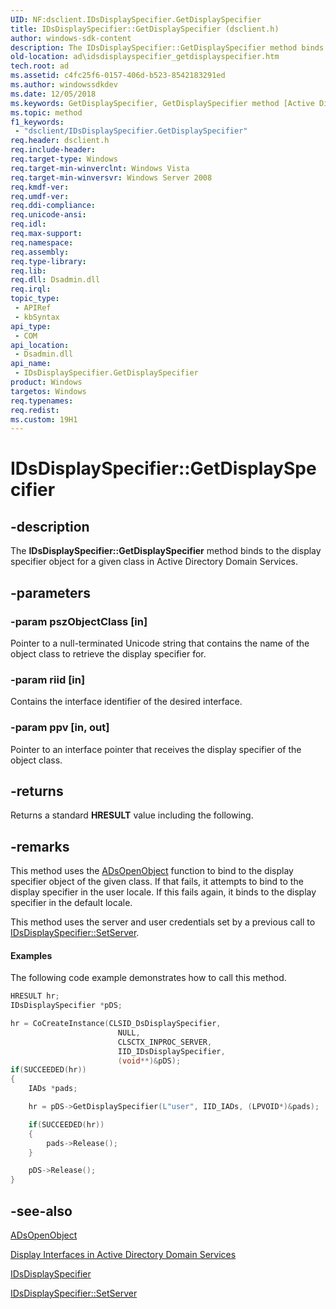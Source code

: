 ```yaml
---
UID: NF:dsclient.IDsDisplaySpecifier.GetDisplaySpecifier
title: IDsDisplaySpecifier::GetDisplaySpecifier (dsclient.h)
author: windows-sdk-content
description: The IDsDisplaySpecifier::GetDisplaySpecifier method binds to the display specifier object for a given class in Active Directory Domain Services.
old-location: ad\idsdisplayspecifier_getdisplayspecifier.htm
tech.root: ad
ms.assetid: c4fc25f6-0157-406d-b523-8542183291ed
ms.author: windowssdkdev
ms.date: 12/05/2018
ms.keywords: GetDisplaySpecifier, GetDisplaySpecifier method [Active Directory], GetDisplaySpecifier method [Active Directory],IDsDisplaySpecifier interface, IDsDisplaySpecifier interface [Active Directory],GetDisplaySpecifier method, IDsDisplaySpecifier.GetDisplaySpecifier, IDsDisplaySpecifier::GetDisplaySpecifier, _glines_idsdisplayspecifier_getdisplayspecifier, ad.idsdisplayspecifier__getdisplayspecifier, ad.idsdisplayspecifier_getdisplayspecifier, dsclient/IDsDisplaySpecifier::GetDisplaySpecifier
ms.topic: method
f1_keywords: 
 - "dsclient/IDsDisplaySpecifier.GetDisplaySpecifier"
req.header: dsclient.h
req.include-header: 
req.target-type: Windows
req.target-min-winverclnt: Windows Vista
req.target-min-winversvr: Windows Server 2008
req.kmdf-ver: 
req.umdf-ver: 
req.ddi-compliance: 
req.unicode-ansi: 
req.idl: 
req.max-support: 
req.namespace: 
req.assembly: 
req.type-library: 
req.lib: 
req.dll: Dsadmin.dll
req.irql: 
topic_type:
 - APIRef
 - kbSyntax
api_type:
 - COM
api_location:
 - Dsadmin.dll
api_name:
 - IDsDisplaySpecifier.GetDisplaySpecifier
product: Windows
targetos: Windows
req.typenames: 
req.redist: 
ms.custom: 19H1
---
```


# IDsDisplaySpecifier::GetDisplaySpecifier


## -description


The <b>IDsDisplaySpecifier::GetDisplaySpecifier</b> method binds to the display specifier object for a given class in Active Directory Domain Services.


## -parameters




### -param pszObjectClass [in]

Pointer to a null-terminated Unicode string that contains the name of the object class to retrieve the display specifier   for.


### -param riid [in]

Contains the interface identifier of the desired interface.


### -param ppv [in, out]

Pointer to an interface pointer that receives the display specifier of the object class.


## -returns



Returns a standard <b>HRESULT</b> value including the following.




## -remarks



This method uses the 
<a href="https://docs.microsoft.com/windows/desktop/api/adshlp/nf-adshlp-adsopenobject">ADsOpenObject</a> function to bind to the display specifier object of the given class. If that fails, it attempts to bind to the display specifier in the user locale. If this fails again, it binds to the display specifier in the default locale.

This method uses the server and user credentials set by a previous call to 
<a href="https://docs.microsoft.com/windows/desktop/api/dsclient/nf-dsclient-idsdisplayspecifier-setserver">IDsDisplaySpecifier::SetServer</a>.


#### Examples

The following code example demonstrates how to call this method.


```cpp
HRESULT hr;
IDsDisplaySpecifier *pDS;

hr = CoCreateInstance(CLSID_DsDisplaySpecifier,
                        NULL,
                        CLSCTX_INPROC_SERVER,
                        IID_IDsDisplaySpecifier,
                        (void**)&pDS);
if(SUCCEEDED(hr))
{
    IADs *pads;

    hr = pDS->GetDisplaySpecifier(L"user", IID_IADs, (LPVOID*)&pads);

    if(SUCCEEDED(hr))
    {
        pads->Release();
    }

    pDS->Release();
}

```





## -see-also




<a href="https://docs.microsoft.com/windows/desktop/api/adshlp/nf-adshlp-adsopenobject">ADsOpenObject</a>



<a href="https://docs.microsoft.com/windows/desktop/AD/display-interfaces-in-active-directory-domain-services">Display Interfaces in Active Directory Domain Services</a>



<a href="https://docs.microsoft.com/windows/desktop/api/dsclient/nn-dsclient-idsdisplayspecifier">IDsDisplaySpecifier</a>



<a href="https://docs.microsoft.com/windows/desktop/api/dsclient/nf-dsclient-idsdisplayspecifier-setserver">IDsDisplaySpecifier::SetServer</a>
 

 

